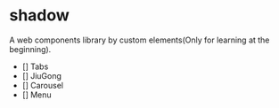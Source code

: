 # shadow
A web components library by custom elements(Only for learning at the beginning).

- [] Tabs
- [] JiuGong
- [] Carousel
- [] Menu
